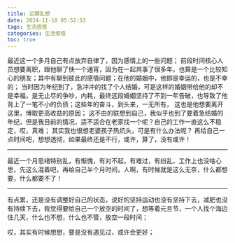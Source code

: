 ```yaml
---
title: 近期乱想
date: 2024-11-18 05:52:53
tags: 生活感悟
categories: 生活感悟
toc: true
---
```

最近这一个多月自己有点放弃自律了，因为感情上的一些问题； 
前段时间核心人员想要离职，跟他聊了快一个通宵，因为在一起共事了很多年，也算是一个比较知心的朋友；其中有聊到彼此的感情问题；在他的婚姻中，他即是幸运的，也是不幸的； 当时因为年纪到了，急冲冲的找了个人结婚，可是这样的婚姻带给他的却不是幸福，是无止尽的争吵，内耗，最终这段婚姻坚持了不到一年告破，也导致了他背上了一笔不小的负债；这些年的奋斗，到头来，一无所有， 这也是他想要离开这里，博取更高收益的原因；
这不由的联想到自己，我似乎也到了要着急结婚的年纪，但是我目前的情况，适不适合在老家找一个呢？自己的工作一直这么不稳定，哎，真难； 其实我也很想老婆孩子热炕头，可是有什么办法呢？
再给自己一点时间吧，想想透彻，如果最终还是不行，或许，算了，没有或许！

<!-- more -->



---

最近一个月思绪特别乱，有惭愧，有对不起，有难过，有纷乱，工作上也没啥心思，先这么混着吧，再给自己半个月时间，人啊，有时候就是这么无奈，什么都想要，什么都要不了！

---

有点累，还是没有调整好自己的状态，说好的坚持运动也没有坚持下去，减肥也没有持续下去，我觉得要给自己一个放空的时间了，想等着元旦节，一个人找个海边住几天，什么也不想，什么也不管，放空一段时间；

哎，其实有时候想想，要是没有遇见过，或许会更好；